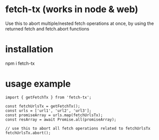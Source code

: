 # fetch-tx (works in node & web)

Use this to abort multiple/nested fetch operations at once, by using the returned fetch and fetch.abort functions

# installation

npm i fetch-tx

# usage example

```
import { getFetchTx } from 'fetch-tx';

const fetchUrlsTx = getFetchTx();
const urls = ['url1', 'url2', 'url3'];
const promiseArray = urls.map(fetchUrlsTx);
const resArray = await Promise.all(promiseArray);

// use this to abort all fetch operations related to fetchUrlsTx
fetchUrlsTx.abort();
```

